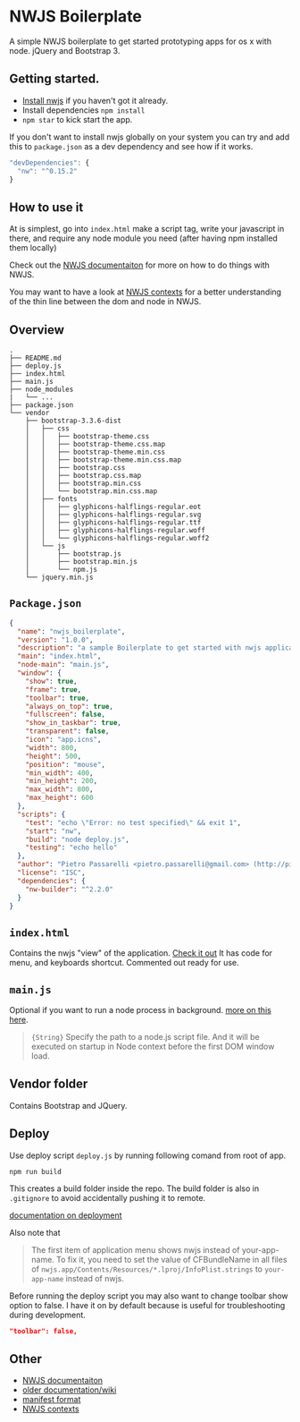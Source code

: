 # NWJS Boilerplate

A simple NWJS boilerplate to get started prototyping apps for os x with node. jQuery and Bootstrap 3.

## Getting started.
- [Install nwjs](http://nwjs.io/) if you haven't got it already.
- Install dependencies `npm install`
- `npm star` to kick start the app.

If you don't want to install nwjs globally on your system you can try and add this to `package.json` as a dev dependency and see how if it works.

```javascript
"devDependencies": {
  "nw": "^0.15.2"
}
```

## How to use it
At is simplest, go into `index.html` make a script tag, write your javascript in there, and require any node module you need (after having npm installed them locally)

Check out the [NWJS documentaiton](http://docs.nwjs.io/en/latest/) for more on how to do things with NWJS.

You may want to have a look at [NWJS contexts](http://docs.nwjs.io/en/latest/For%20Users/Advanced/JavaScript%20Contexts%20in%20NW.js/) for a better understanding of the thin line between the dom and node in NWJS.

## Overview

```
.
├── README.md
├── deploy.js
├── index.html
├── main.js
├── node_modules
|   └── ...
├── package.json
└── vendor
    ├── bootstrap-3.3.6-dist
    │   ├── css
    │   │   ├── bootstrap-theme.css
    │   │   ├── bootstrap-theme.css.map
    │   │   ├── bootstrap-theme.min.css
    │   │   ├── bootstrap-theme.min.css.map
    │   │   ├── bootstrap.css
    │   │   ├── bootstrap.css.map
    │   │   ├── bootstrap.min.css
    │   │   └── bootstrap.min.css.map
    │   ├── fonts
    │   │   ├── glyphicons-halflings-regular.eot
    │   │   ├── glyphicons-halflings-regular.svg
    │   │   ├── glyphicons-halflings-regular.ttf
    │   │   ├── glyphicons-halflings-regular.woff
    │   │   └── glyphicons-halflings-regular.woff2
    │   └── js
    │       ├── bootstrap.js
    │       ├── bootstrap.min.js
    │       └── npm.js
    └── jquery.min.js
```

## `Package.json`

```json
{
  "name": "nwjs_boilerplate",
  "version": "1.0.0",
  "description": "a sample Boilerplate to get started with nwjs applications",
  "main": "index.html",
  "node-main": "main.js",
  "window": {
    "show": true,
    "frame": true,
    "toolbar": true,
    "always_on_top": true,
    "fullscreen": false,
    "show_in_taskbar": true,
    "transparent": false,
    "icon": "app.icns",
    "width": 800,
    "height": 500,
    "position": "mouse",
    "min_width": 400,
    "min_height": 200,
    "max_width": 800,
    "max_height": 600
  },
  "scripts": {
    "test": "echo \"Error: no test specified\" && exit 1",
    "start": "nw",
    "build": "node deploy.js",
    "testing": "echo hello"
  },
  "author": "Pietro Passarelli <pietro.passarelli@gmail.com> (http://pietropassarelli.com)",
  "license": "ISC",
  "dependencies": {
    "nw-builder": "^2.2.0"
  }
}
```

## `index.html`
Contains the nwjs "view" of the application. [Check it out](./index.html)
It has code for menu, and keyboards shortcut. Commented out ready for use.

## `main.js`
Optional if you want to run a node process in background. [more on this here](http://docs.nwjs.io/en/latest/References/Manifest%20Format/#node-main).

>`{String}` Specify the path to a node.js script file. And it will be executed on startup in Node context before the first DOM window load.

## Vendor folder
Contains Bootstrap and JQuery.

## Deploy

Use deploy script `deploy.js` by running following comand from root of app.

```
npm run build
```

This creates a build folder inside the repo. The build folder is also in `.gitignore` to avoid accidentally pushing it to remote.

[documentation on deployment](http://docs.nwjs.io/en/latest/For%20Users/Package%20and%20Distribute/)

Also note that

>The first item of application menu shows nwjs instead of your-app-name. To fix it, you need to set the value of CFBundleName in all files of `nwjs.app/Contents/Resources/*.lproj/InfoPlist.strings` to `your-app-name` instead of nwjs.

Before running the deploy script you may also want to change toolbar show option to false. I have it on by default because is useful for troubleshooting during development.

```json
"toolbar": false,
```


## Other

- [NWJS documentaiton](http://docs.nwjs.io/en/latest/)
- [older documentation/wiki](https://github.com/nwjs/nw.js/wiki)
- [manifest format](http://docs.nwjs.io/en/latest/References/Manifest%20Format/#manifest-format)
- [NWJS contexts](http://docs.nwjs.io/en/latest/For%20Users/Advanced/JavaScript%20Contexts%20in%20NW.js/)
